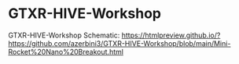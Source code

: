 # GTXR-HIVE-Workshop
GTXR-HIVE-Workshop
Schematic: https://htmlpreview.github.io/?https://github.com/azerbini3/GTXR-HIVE-Workshop/blob/main/Mini-Rocket%20Nano%20Breakout.html
